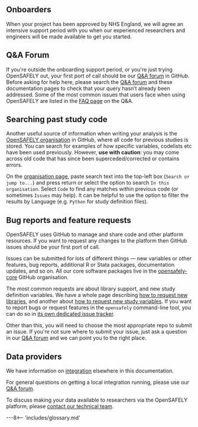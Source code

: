## Onboarders

When your project has been approved by NHS England, we will agree an intensive support period with you when our experienced researchers and engineers will be made available to get you started.

## Q&A Forum

If you're outside the onboarding support period, or you're just trying OpenSAFELY out, your first port of call should be our [Q&A forum](https://github.com/opensafely/documentation/discussions) in GitHub. Before asking for help here, please search the [Q&A forum](https://github.com/opensafely/documentation/discussions) and these documentation pages to check that your query hasn’t already been addressed. Some of the most common issues that users face when using OpenSAFELY are listed in the [FAQ page](https://github.com/opensafely/documentation/discussions/445) on the Q&A.

## Searching past study code

Another useful source of information when writing your analysis is the [OpenSAFELY organisation](https://github.com/opensafely) in GitHub, where all code for previous studies is stored. You can search for examples of how specific variables, codelists etc have been used previously. However, **use with caution**: you may come across old code that has since been superceded/corrected or contains errors. 

On the [organisation page](https://github.com/opensafely), paste search text into the top-left box (`Search or jump to...`) and press return or select the option to search `In this organisation`. Select `Code` to find any matches within previous code (or sometimes `Issues` may help). It can be helpful to use the option to filter the results by Language (e.g. `Python` for study definition files). 

## Bug reports and feature requests

OpenSAFELY uses GitHub to manage and share code and other platform resources. If you want to request any changes to the platform then GitHub issues should be your first port of call.

Issues can be submitted for lots of different things &mdash; new variables or other features, bug reports, additional R or Stata packages, documentation updates, and so on.  All our core software packages live in the [opensafely-core](https://github.com/opensafely-core/) GitHub organisation.

The most common requests are about library support, and new study definition variables. We have a whole page describing [how to request new libraries](requesting-libraries.md), and another about [how to request new study variables](requesting-variables.md). If you want to report bugs or request features in the `opensafely` command-line tool, you can do so in [its own dedicated issue tracker](https://github.com/opensafely-core/opensafely-cli/issues).

Other than this, you will need to choose the most appropriate repo to submit an issue. If you're not sure where to submit your issue, just ask a question in our [Q&A forum](https://github.com/opensafely/documentation/discussions) and we can point you to the right place.

## Data providers

We have information on [integration](system-integration.md) elsewhere in this documentation.

For general questions on getting a local integration running,
please use our [Q&A forum](https://github.com/opensafely/documentation/discussions).

To discuss making your data available to researchers via the OpenSAFELY
platform, please [contact our technical
team](mailto:tech@opensafely.org).

---8<-- 'includes/glossary.md'
